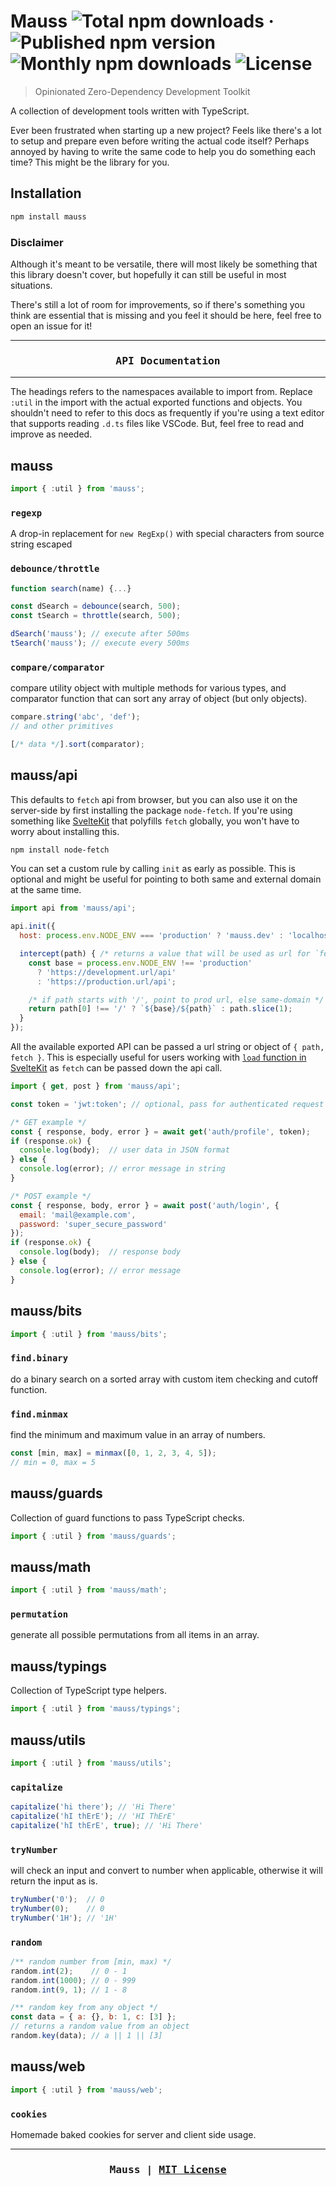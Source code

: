 # Mauss ![Total npm downloads](https://img.shields.io/npm/dt/mauss) &middot; ![Published npm version](https://img.shields.io/npm/v/mauss) ![Monthly npm downloads](https://img.shields.io/npm/dm/mauss) ![License](https://img.shields.io/github/license/alchemauss/mauss)

> Opinionated Zero-Dependency Development Toolkit

A collection of development tools written with TypeScript.

Ever been frustrated when starting up a new project? Feels like there's a lot to setup and prepare even before writing the actual code itself? Perhaps annoyed by having to write the same code to help you do something each time? This might be the library for you.

## Installation

```bash
npm install mauss
```

### Disclaimer

Although it's meant to be versatile, there will most likely be something that this library doesn't cover, but hopefully it can still be useful in most situations.

There's still a lot of room for improvements, so if there's something you think are essential that is missing and you feel it should be here, feel free to open an issue for it!

***

<h3 align="center"><pre>API Documentation</pre></h3>

***

The headings refers to the namespaces available to import from. Replace `:util` in the import with the actual exported functions and objects. You shouldn't need to refer to this docs as frequently if you're using a text editor that supports reading `.d.ts` files like VSCode. But, feel free to read and improve as needed.

## mauss

```js
import { :util } from 'mauss';
```

### `regexp`

A drop-in replacement for `new RegExp()` with special characters from source string escaped

### `debounce/throttle`

```js
function search(name) {...}

const dSearch = debounce(search, 500);
const tSearch = throttle(search, 500);

dSearch('mauss'); // execute after 500ms
tSearch('mauss'); // execute every 500ms
```

### `compare/comparator`

compare utility object with multiple methods for various types, and comparator function that can sort any array of object (but only objects).

```js
compare.string('abc', 'def');
// and other primitives

[/* data */].sort(comparator);
```

## mauss/api

This defaults to `fetch` api from browser, but you can also use it on the server-side by first installing the package `node-fetch`. If you're using something like [SvelteKit](https://github.com/sveltejs/kit) that polyfills `fetch` globally, you won't have to worry about installing this.

```bash
npm install node-fetch
```

You can set a custom rule by calling `init` as early as possible. This is optional and might be useful for pointing to both same and external domain at the same time.

```js
import api from 'mauss/api';

api.init({
  host: process.env.NODE_ENV === 'production' ? 'mauss.dev' : 'localhost:3000',

  intercept(path) { /* returns a value that will be used as url for `fetch(url)` */
    const base = process.env.NODE_ENV !== 'production'
      ? 'https://development.url/api'
      : 'https://production.url/api';

    /* if path starts with '/', point to prod url, else same-domain */
    return path[0] !== '/' ? `${base}/${path}` : path.slice(1);
  }
});
```

All the available exported API can be passed a url string or object of `{ path, fetch }`. This is especially useful for users working with [`load` function in SvelteKit](https://kit.svelte.dev/docs#loading-input-fetch) as `fetch` can be passed down the api call.

```js
import { get, post } from 'mauss/api';

const token = 'jwt:token'; // optional, pass for authenticated request

/* GET example */
const { response, body, error } = await get('auth/profile', token);
if (response.ok) {
  console.log(body);  // user data in JSON format
} else {
  console.log(error); // error message in string
}

/* POST example */
const { response, body, error } = await post('auth/login', {
  email: 'mail@example.com',
  password: 'super_secure_password'
});
if (response.ok) {
  console.log(body);  // response body
} else {
  console.log(error); // error message
}
```

## mauss/bits

```js
import { :util } from 'mauss/bits';
```

### `find.binary`

do a binary search on a sorted array with custom item checking and cutoff function.

### `find.minmax`

find the minimum and maximum value in an array of numbers.

```js
const [min, max] = minmax([0, 1, 2, 3, 4, 5]);
// min = 0, max = 5
```

## mauss/guards

Collection of guard functions to pass TypeScript checks.

```js
import { :util } from 'mauss/guards';
```

## mauss/math

```js
import { :util } from 'mauss/math';
```

### `permutation`

generate all possible permutations from all items in an array.

## mauss/typings

Collection of TypeScript type helpers.

```js
import { :util } from 'mauss/typings';
```

## mauss/utils

```js
import { :util } from 'mauss/utils';
```

### `capitalize`

```js
capitalize('hi there'); // 'Hi There'
capitalize('hI thErE'); // 'HI ThErE'
capitalize('hI thErE', true); // 'Hi There'
```

### `tryNumber`

will check an input and convert to number when applicable, otherwise it will return the input as is.

```js
tryNumber('0');  // 0
tryNumber(0);    // 0
tryNumber('1H'); // '1H'
```

### `random`

```js
/** random number from [min, max) */
random.int(2);    // 0 - 1
random.int(1000); // 0 - 999
random.int(9, 1); // 1 - 8

/** random key from any object */
const data = { a: {}, b: 1, c: [3] };
// returns a random value from an object
random.key(data); // a || 1 || [3]
```

## mauss/web

```js
import { :util } from 'mauss/web';
```

### `cookies`

Homemade baked cookies for server and client side usage.

***

<h3 align="center"><pre>Mauss | <a href="LICENSE">MIT License</a></pre></h3>
